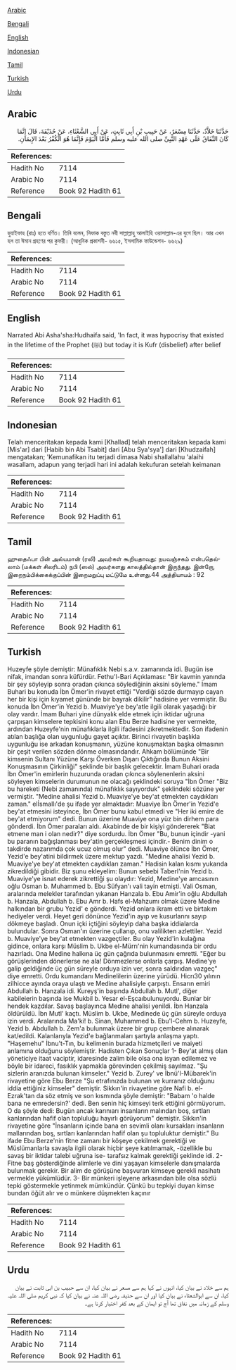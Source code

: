 [Arabic](#arabic)

[Bengali](#bengali)

[English](#english)

[Indonesian](#indonesian)

[Tamil](#tamil)

[Turkish](#turkish)

[Urdu](#urdu)

## Arabic


<div dir="rtl" lang="ar" style={{fontSize:'larger',backgroundColor:'#f8f9fa',padding:20}}>
حَدَّثَنَا خَلاَّدٌ، حَدَّثَنَا مِسْعَرٌ، عَنْ حَبِيبِ بْنِ أَبِي ثَابِتٍ، عَنْ أَبِي الشَّعْثَاءِ، عَنْ حُذَيْفَةَ، قَالَ إِنَّمَا كَانَ النِّفَاقُ عَلَى عَهْدِ النَّبِيِّ صلى الله عليه وسلم فَأَمَّا الْيَوْمَ فَإِنَّمَا هُوَ الْكُفْرُ بَعْدَ الإِيمَانِ‏.‏
</div>
<div style={{backgroundColor:'#f8f9fa',padding:20, marginBottom: 10}}><table> <thead> <tr> <th>References:</th> <th></th> </tr> </thead> <tbody><tr><td>Hadith No</td><td>7114</td></tr><tr><td>Arabic No</td><td>7114</td></tr><tr><td>Reference</td><td>Book 92 Hadith 61</td></tr></tbody></table></div>

## Bengali


<div dir="ltr" lang="bn" style={{fontSize:'larger',backgroundColor:'#f8f9fa',padding:20}}>
হুযাইফাহ (রাঃ) হতে বর্ণিত। তিনি বলেন, নিফাক বস্তুত নবী সাল্লাল্লাহু আলাইহি ওয়াসাল্লাম-এর যুগে ছিল। আর এখন হল তা ঈমান গ্রহণের পর কুফরী। (আধুনিক প্রকাশনী- ৬৬১৫, ইসলামিক ফাউন্ডেশন- ৬৬২৯)
</div>
<div style={{backgroundColor:'#f8f9fa',padding:20, marginBottom: 10}}><table> <thead> <tr> <th>References:</th> <th></th> </tr> </thead> <tbody><tr><td>Hadith No</td><td>7114</td></tr><tr><td>Arabic No</td><td>7114</td></tr><tr><td>Reference</td><td>Book 92 Hadith 61</td></tr></tbody></table></div>

## English


<div dir="ltr" lang="en" style={{fontSize:'larger',backgroundColor:'#f8f9fa',padding:20}}>
Narrated Abi Asha'sha:Hudhaifa said, 'In fact, it was hypocrisy that existed in the lifetime of the Prophet (ﷺ) but today it is Kufr (disbelief) after belief
</div>
<div style={{backgroundColor:'#f8f9fa',padding:20, marginBottom: 10}}><table> <thead> <tr> <th>References:</th> <th></th> </tr> </thead> <tbody><tr><td>Hadith No</td><td>7114</td></tr><tr><td>Arabic No</td><td>7114</td></tr><tr><td>Reference</td><td>Book 92 Hadith 61</td></tr></tbody></table></div>

## Indonesian


<div dir="ltr" lang="id" style={{fontSize:'larger',backgroundColor:'#f8f9fa',padding:20}}>
Telah menceritakan kepada kami [Khallad] telah menceritakan kepada kami [Mis'ar] dari [Habib bin Abi Tsabit] dari [Abu Sya'sya'] dari [Khudzaifah] mengatakan; 'Kemunafikan itu terjadi dimasa Nabi shallallahu 'alaihi wasallam, adapun yang terjadi hari ini adalah kekufuran setelah keimanan
</div>
<div style={{backgroundColor:'#f8f9fa',padding:20, marginBottom: 10}}><table> <thead> <tr> <th>References:</th> <th></th> </tr> </thead> <tbody><tr><td>Hadith No</td><td>7114</td></tr><tr><td>Arabic No</td><td>7114</td></tr><tr><td>Reference</td><td>Book 92 Hadith 61</td></tr></tbody></table></div>

## Tamil


<div dir="ltr" lang="ta" style={{fontSize:'larger',backgroundColor:'#f8f9fa',padding:20}}>
ஹுதைஃபா பின் அல்யமான் (ரலி) அவர்கள் கூறியதாவது: நயவஞ்சகம் என்பதெல்லாம் (மக்கள் சிலரிடம்) நபி (ஸல்) அவர்களது காலத்தில்தான் இருந்தது. இன்றோ, இறைநம்பிக்கைக்குப்பின் இறைமறுப்பு மட்டுமே உள்ளது.44 அத்தியாயம் : 92
</div>
<div style={{backgroundColor:'#f8f9fa',padding:20, marginBottom: 10}}><table> <thead> <tr> <th>References:</th> <th></th> </tr> </thead> <tbody><tr><td>Hadith No</td><td>7114</td></tr><tr><td>Arabic No</td><td>7114</td></tr><tr><td>Reference</td><td>Book 92 Hadith 61</td></tr></tbody></table></div>

## Turkish


<div dir="ltr" lang="tr" style={{fontSize:'larger',backgroundColor:'#f8f9fa',padding:20}}>
Huzeyfe şöyle demiştir: Münafıklık Nebi s.a.v. zamanında idi. Bugün ise nifak, imandan sonra küfürdür. Fethu'l-Bari Açıklaması: "Bir kavmin yanında bir şey söyleyip sonra oradan çıkınca söylediğinin aksini söyleme." İmam Buhari bu konuda İbn Ömer'in rivayet ettiği "Verdiği sözde durmayıp cayan her bir kişi için kıyamet gününde bir bayrak dikilir" hadisine yer vermiştir. Bu konuda İbn Ömer'in Yezid b. Muaviye'ye bey'atle ilgili olarak yaşadığı bir olay vardır. İmam Buhari yine dünyalık elde etmek için iktidar uğruna çarpışan kimselere tepkisini konu alan Ebu Berze hadisine yer vermekte, ardından Huzeyfe'nin münafıklarla ilgili ifadesini zikretmektedir. Son ifadenin atılan başlığa olan uygunluğu gayet açıktır. Birinci rivayetin başlıkla uygunluğu ise arkadan konuşmanın, yüzüne konuşmaktan başka olmasının bir çeşit verilen sözden dönme olmasındandır. Ahkam bölümünde "Bir kimsenin Sultanı Yüzüne Karşı Överken Dışarı Çıktığında Bunun Aksini Konuşmasının Çirkinliği" şeklinde bir başlık gelecektir. İmam Buhari orada İbn Ömer'in emirlerin huzurunda oradan çıkınca söylenenlerin aksini söyleyen kimselerin durumunun ne olacağı şeklindeki soruya "İbn Ömer "Biz bu hareketi (Nebi zamanında) münafıklık sayıyorduk" şeklindeki sözüne yer vermiştir. "Medine ahalisi Yezid b. Muaviye'ye bey'at etmekten caydıkları zaman." elİsmallı'de şu ifade yer almaktadır: Muaviye İbn Ömer'in Yezid'e bey'at etmesini isteyince, İbn Ömer bunu kabul etmedi ve "Her iki emire de bey'at etmiyorum" dedi. Bunun üzerine Muaviye ona yüz bin dirhem para gönderdi. İbn Ömer paraları aldı. Akabinde de bir kişiyi göndererek "Biat etmene man i olan nedir?" diye sordurdu. İbn Ömer "Bu, bunun içindir -yani bu paranın bağışlanması bey'atin gerçekleşmesi içindir.- Benim dinim o takdirde nazarımda çok ucuz olmuş olur" dedi. Muaviye ölünce İbn Ömer, Yezid'e bey'atini bildirmek üzere mektup yazdı. "Medine ahalisi Yezid b. Muaviye'ye bey'at etmekten caydıkları zaman." Hadisin kalan kısmı yukarıda zikredildiği gibidir. Biz şunu ekleyelim: Bunun sebebi Taberl'nin Yezid b. Muaviye'ye isnat ederek zikrettiği şu olaydır: Yezid, Medine'ye amcasının oğlu Osman b. Muhammed b. Ebu Süfyan'ı vali tayin etmişti. Vali Osman, aralarında melekler tarafından yıkanan Hanzala b. Ebu Amir'in oğlu Abdullah b. Hanzala, Abdullah b. Ebu Amr b. Hafs el-Mahzumı olmak üzere Medine halkından bir grubu Yezid' e gönderdi. Yezid onlara ikram etti ve birtakım hediyeler verdi. Heyet geri dönünce Yezid'in ayıp ve kusurlannı sayıp dökmeye başladı. Onun içki içtiğini söyleyip daha başka iddialarda bulundular. Sonra Osman'ın üzerine çullanıp, onu valilikten azlettiler. Yezid b. Muaviye'ye bey'at etmekten vazgeçtiler. Bu olay Yezid'in kulağına gidince, onlara karşı Müslim b. Ukbe el-Mürrı'nin kumandasında bir ordu hazırladı. Ona Medine halkına üç gün çağrıda bulunmasını emretti. "Eğer bu görüşlerinden dönerlerse ne ala! Dönmezlerse onlarla çarpış. Medine'ye galip geldiğinde üç gün süreyle orduya izin ver, sonra saldırıdan vazgeç" diye emretti. Ordu kumandanı Medinelilerin üzerine yürüdü. Hicrı30 yılının zilhicce ayında oraya ulaştı ve Medine ahalisiyle çarpıştı. Ensarın emiri Abdullah b. Hanzala idi. Kureyş'in başında Abdullah b. Mutl', diğer kabileierin başında ise Mukbil b. Yesar el-Eşcaıbulunuyordu. Bunlar bir hendek kazdılar. Savaş başlayınca Medine ahalisi yenildi. İbn Hanzala öldürüldü. İbn Mutl' kaçtı. Müslim b. Ukbe, Medinede üç gün süreyle orduya izin verdi. Aralarında Ma'ki! b. Sinan, Muhammed b. Ebu'l-Cehm b. Huzeyfe, Yezid b. Abdullah b. Zem'a bulunmak üzere bir grup çembere alınarak kat/edildi. Kalanlarıyla Yezid'e bağlanmaları şartıyla anlaşma yaptı. "Haşemehu" İbnu't-Tın, bu kelimenin burada hizmetçileri ve maiyeti anlamına olduğunu söylemiştir. Hadisten Çıkan Sonuçlar 1- Bey'at almış olan yöneticiye itaat vaciptir, idaresinde zalim bile olsa ona isyan edilemez ve böyle bir idareci, fasıklık yapmakla görevinden çekilmiş sayılmaz. "Şu sizlerin aranızda bulunan kimseler." Yezid b. Zurey' ve İbnü'l-Mübarek'in rivayetine göre Ebu Berze "Şu etrafınızda bulunan ve kurranız olduğunu iddia ettiğiniz kimseler" demiştir. Sikkın'in rivayetine göre Nafi b. el-Ezrak'tan da söz etmiş ve son kısmında şöyle demiştir: "Babam 'o halde bana ne emredersin?' dedi. Ben senin hiç kimseyi terk ettiğini görmüyorum. O da şöyle dedi: Bugün ancak karınıarı insanların malından boş, sırtları kanlarından hafif olan topluluğu hayırlı görüyorum" demiştir. Sikkın'in rivayetine göre "İnsanların içinde bana en sevimli olanı kursakları insanların mallarından boş, sırtları kanlarından hafif olan şu topluluktur demiştir." Bu ifade Ebu Berze'nin fitne zamanı bir köşeye çekilmek gerektiği ve Müslümanlarla savaşla ilgili olarak hiçbir şeye katılmamak, -özellikle bu savaş bir iktidar talebi uğruna ise- tarafsız kalmak gerektiği şeklinde idi. 2- Fitne baş gösterdiğinde alimlerle ve dini yaşayan kimselerle danışmalarda bulunmak gerekir. Bir alim de görüşüne başvuran kimseye gerekli nasihatı vermekle yükümlüdür. 3- Bir münkeri işleyene arkasından bile olsa sözlü tepki göstermekle yetinmek mümkündür. Çünkü bu tepkiyi duyan kimse bundan öğüt alır ve o münkere düşmekten kaçınır
</div>
<div style={{backgroundColor:'#f8f9fa',padding:20, marginBottom: 10}}><table> <thead> <tr> <th>References:</th> <th></th> </tr> </thead> <tbody><tr><td>Hadith No</td><td>7114</td></tr><tr><td>Arabic No</td><td>7114</td></tr><tr><td>Reference</td><td>Book 92 Hadith 61</td></tr></tbody></table></div>

## Urdu


<div dir="rtl" lang="ur" style={{fontSize:'larger',backgroundColor:'#f8f9fa',padding:20}}>
ہم سے خلاد نے بیان کیا، انہوں نے کہا ہم سے مسعر نے بیان کیا، ان سے حبیب بن ابی ثابت نے بیان کیا، ان سے ابوالشعثاء نے بیان کیا اور ان سے حذیفہ رضی اللہ عنہ نے بیان کیا کہ نبی کریم صلی اللہ علیہ وسلم کے زمانہ میں نفاق تھا آج تو ایمان کے بعد کفر اختیار کرنا ہے۔
</div>
<div style={{backgroundColor:'#f8f9fa',padding:20, marginBottom: 10}}><table> <thead> <tr> <th>References:</th> <th></th> </tr> </thead> <tbody><tr><td>Hadith No</td><td>7114</td></tr><tr><td>Arabic No</td><td>7114</td></tr><tr><td>Reference</td><td>Book 92 Hadith 61</td></tr></tbody></table></div>